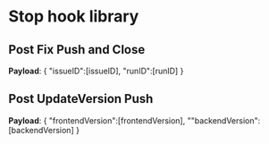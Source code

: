 # Stop hook library

## Post Fix Push and Close
**Payload**:
{
    "issueID":[issueID],
    "runID":[runID]
}

## Post UpdateVersion Push
**Payload**:
{
    "frontendVersion":[frontendVersion],
    ""backendVersion":[backendVersion]
}
